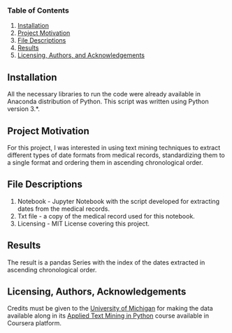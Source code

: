 
### Table of Contents

1. [Installation](#installation)
2. [Project Motivation](#motivation)
3. [File Descriptions](#files)
4. [Results](#results)
5. [Licensing, Authors, and Acknowledgements](#licensing)

## Installation <a name="installation"></a>

All the necessary libraries to run the code were already available in Anaconda distribution of Python. This script was written using Python version 3.*.

## Project Motivation<a name="motivation"></a>

For this project, I was interested in using text mining techniques to extract different types of date formats from medical records, standardizing them to a single format and ordering them in ascending chronological order.

## File Descriptions <a name="files"></a>

1. Notebook - Jupyter Notebook with the script developed for extracting dates from the medical records.
2. Txt file - a copy of the medical record used for this notebook.
3. Licensing - MIT License covering this project.

## Results<a name="results"></a>

The result is a pandas Series with the index of the dates extracted in ascending chronological order.

## Licensing, Authors, Acknowledgements<a name="licensing"></a>

Credits must be given to the [University of Michigan](https://umich.edu/) for making the data available along in its [Applied Text Mining in Python](https://www.coursera.org/learn/python-text-mining) course available in Coursera platform.

